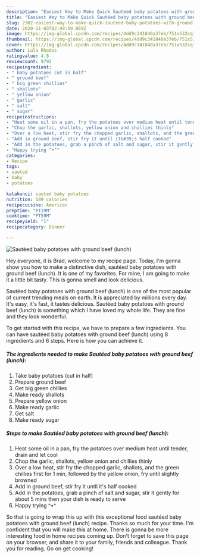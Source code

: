 ```yaml
---
description: "Easiest Way to Make Quick Sautéed baby potatoes with ground beef (lunch)"
title: "Easiest Way to Make Quick Sautéed baby potatoes with ground beef (lunch)"
slug: 2382-easiest-way-to-make-quick-sauteed-baby-potatoes-with-ground-beef-lunch
date: 2020-11-03T02:49:59.869Z
image: https://img-global.cpcdn.com/recipes/4dd9c341840a37eb/751x532cq70/sauteed-baby-potatoes-with-ground-beef-lunch-recipe-main-photo.jpg
thumbnail: https://img-global.cpcdn.com/recipes/4dd9c341840a37eb/751x532cq70/sauteed-baby-potatoes-with-ground-beef-lunch-recipe-main-photo.jpg
cover: https://img-global.cpcdn.com/recipes/4dd9c341840a37eb/751x532cq70/sauteed-baby-potatoes-with-ground-beef-lunch-recipe-main-photo.jpg
author: Lula Rhodes
ratingvalue: 4.8
reviewcount: 9792
recipeingredient:
- " baby potatoes cut in half"
- " ground beef"
- " big green chillies"
- " shallots"
- " yellow onion"
- " garlic"
- " salt"
- " sugar"
recipeinstructions:
- "Heat some oil in a pan, fry the potatoes over medium heat until tender, drain and let cool"
- "Chop the garlic, shallots, yellow onion and chillies thinly"
- "Over a low heat, stir fry the chopped garlic, shallots, and the green chillies first for 1 min, followed by the yellow onion, fry until slightly browned"
- "Add in ground beef, stir fry it until it&#39;s half cooked"
- "Add in the potatoes, grab a pinch of salt and sugar, stir it gently for about 5 mins then your dish is ready to serve"
- "Happy trying ^•^"
categories:
- Recipe
tags:
- sauted
- baby
- potatoes

katakunci: sauted baby potatoes 
nutrition: 189 calories
recipecuisine: American
preptime: "PT19M"
cooktime: "PT59M"
recipeyield: "1"
recipecategory: Dinner

---
```



![Sautéed baby potatoes with ground beef (lunch)](https://img-global.cpcdn.com/recipes/4dd9c341840a37eb/751x532cq70/sauteed-baby-potatoes-with-ground-beef-lunch-recipe-main-photo.jpg)

Hey everyone, it is Brad, welcome to my recipe page. Today, I'm gonna show you how to make a distinctive dish, sautéed baby potatoes with ground beef (lunch). It is one of my favorites. For mine, I am going to make it a little bit tasty. This is gonna smell and look delicious.



Sautéed baby potatoes with ground beef (lunch) is one of the most popular of current trending meals on earth. It is appreciated by millions every day. It's easy, it's fast, it tastes delicious. Sautéed baby potatoes with ground beef (lunch) is something which I have loved my whole life. They are fine and they look wonderful.


To get started with this recipe, we have to prepare a few ingredients. You can have sautéed baby potatoes with ground beef (lunch) using 8 ingredients and 6 steps. Here is how you can achieve it.

<!--inarticleads1-->

##### The ingredients needed to make Sautéed baby potatoes with ground beef (lunch):

1. Take  baby potatoes (cut in half)
1. Prepare  ground beef
1. Get  big green chillies
1. Make ready  shallots
1. Prepare  yellow onion
1. Make ready  garlic
1. Get  salt
1. Make ready  sugar




<!--inarticleads2-->

##### Steps to make Sautéed baby potatoes with ground beef (lunch):

1. Heat some oil in a pan, fry the potatoes over medium heat until tender, drain and let cool
1. Chop the garlic, shallots, yellow onion and chillies thinly
1. Over a low heat, stir fry the chopped garlic, shallots, and the green chillies first for 1 min, followed by the yellow onion, fry until slightly browned
1. Add in ground beef, stir fry it until it&#39;s half cooked
1. Add in the potatoes, grab a pinch of salt and sugar, stir it gently for about 5 mins then your dish is ready to serve
1. Happy trying ^•^




So that is going to wrap this up with this exceptional food sautéed baby potatoes with ground beef (lunch) recipe. Thanks so much for your time. I'm confident that you will make this at home. There is gonna be more interesting food in home recipes coming up. Don't forget to save this page on your browser, and share it to your family, friends and colleague. Thank you for reading. Go on get cooking!
